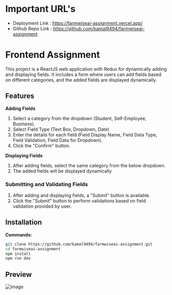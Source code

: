 # Important URL's
- Deployment Link : https://farmwiseai-assignment.vercel.app/
- Github Repo Link :  https://github.com/kamal9494/farmwiseai-assignment


# Frontend Assignment

This project is a ReactJS web application with Redux for dynamically adding and displaying fields. It includes a form where users can add fields based on different categories, and the added fields are displayed dynamically.

## Features

**Adding Fields**
1.  Select a category from the dropdown (Student, Self-Employee, Business).
2. Select Field Type (Text Box, Dropdown, Date)
3.  Enter the details for each field (Field Display Name, Field Data Type, Field Validation, Field Data for Dropdown).
4.  Click the "Confirm" button.

**Displaying Fields**

1.  After adding fields, select the same category from the below dropdown.
2.  The added fields will be displayed dynamically


### Submitting and Validating Fields

1.  After adding and displaying fields, a "Submit" button is available.
2.  Click the "Submit" button to perform validations based on field validation provided by user.

## Installation

**Commands:**

   ```bash
   git clone https://github.com/kamal9494/farmwiseai-assignment.git
   cd farmwiseai-assignment
   npm install
   npm run dev
```
## Preview
![image](https://github.com/kamal9494/farmwiseai-assignment/assets/97849725/f144e2e7-db1f-4280-893d-8ef72cbe9b08)

